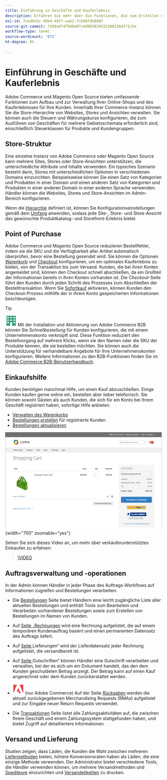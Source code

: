```yaml
---
title: Einführung in Geschäfte und Kauferlebnis
description: Erfahren Sie mehr über die Funktionen, die zum Erstellen und Verwalten Ihrer Online-Stores verwendet werden, und das Kauferlebnis für Ihre Kunden.
exl-id: 7ced9cbc-49b4-48f7-aae2-fcb48fdb888f
source-git-commit: 7288a4f47940e07c4d083826532308228d271c5e
workflow-type: tm+mt
source-wordcount: '671'
ht-degree: 0%

---
```


# Einführung in Geschäfte und Kauferlebnis

Adobe Commerce und Magento Open Source bieten umfassende Funktionen zum Aufbau und zur Verwaltung Ihrer Online-Shops und des Kauferlebnisses für Ihre Kunden. Innerhalb Ihrer Commerce-Instanz können Sie die Store-Hierarchie von Websites, Stores und Ansichten verwalten. Sie können auch die Steuern und Währungskurse konfigurieren, die zum Ausführen von Geschäften für mehrere Gebietsschemata erforderlich sind, einschließlich Steuerklassen für Produkte und Kundengruppen.

## Store-Struktur

Eine einzelne Instanz von Adobe Commerce oder Magento Open Source kann mehrere Sites, Stores oder Store-Ansichten unterstützen, die unterschiedliche Attribute und Inhalte verwenden. Ein typisches Szenario besteht darin, Stores mit unterschiedlichen Optionen in verschiedenen Domains einzurichten. Beispielsweise können Sie einen Satz von Kategorien und Produkten in einer Domain und einen anderen Satz von Kategorien und Produkten in einer anderen Domain in einer anderen Sprache verwenden. Händler können die Websites, Stores und Store-Ansichten im Admin-Bereich konfigurieren.

Wenn die [Hierarchie](stores.md) definiert ist, können Sie Konfigurationseinstellungen gemäß dem [Umfang](../getting-started/websites-stores-views.md#scope-settings) anwenden, sodass jede Site-, Store- und Store-Ansicht das gewünschte Produktkatalog- und Storefront-Erlebnis bietet.

## Point of Purchase

Adobe Commerce und Magento Open Source reduzieren Bestellfehler, indem sie die SKU und die Verfügbarkeit aller Artikel automatisch überprüfen, bevor eine Bestellung gesendet wird. Sie können die Optionen [Warenkorb](cart.md) und [Checkout](checkout-process.md) konfigurieren, um ein optimales Kauferlebnis zu bieten, von der Transaktion bis zum Versand. Kunden, die bei ihren Konten angemeldet sind, können den Checkout schnell abschließen, da ein Großteil der Informationen bereits in ihren Konten vorhanden ist. Die _Checkout_-Seite führt den Kunden durch jeden Schritt des Prozesses zum Abschließen der Bestelltransaktion. Wenn Sie [Sofortkauf](checkout-instant-purchase.md) aktivieren, können Kunden den Checkout-Prozess mithilfe der in ihrem Konto gespeicherten Informationen beschleunigen.

>[!TIP]
>
>![Adobe Commerce B2B](../assets/b2b.svg) Mit der Installation und Aktivierung von Adobe Commerce B2B können Sie _Schnellbestellung_ für Kunden konfigurieren, die mit einem Unternehmenskonto verknüpft sind. Diese Funktion reduziert den Bestellvorgang auf mehrere Klicks, wenn sie den Namen oder die SKU der Produkte kennen, die sie bestellen möchten. Sie können auch die Unterstützung für verhandelbare Angebote für Ihre Unternehmenskonten konfigurieren. Weitere Informationen zu den B2B-Funktionen finden Sie im [Adobe Commerce B2B-Benutzerhandbuch](https://experienceleague.adobe.com/docs/commerce-admin/b2b/introduction.html?lang=de).

## Einkaufshilfe

Kunden benötigen manchmal Hilfe, um einen Kauf abzuschließen. Einige Kunden kaufen gerne online ein, bestellen aber lieber telefonisch. Sie können sowohl Gästen als auch Kunden, die sich für ein Konto bei Ihrem Geschäft registriert haben, sofortige Hilfe anbieten.

- [Verwalten des Warenkorbs](shopping-assisted-cart-manage.md)
- [Bestellungen erstellen](customer-account-create-order.md) für registrierte Kunden
- [Bestellungen aktualisieren](order-update.md)

![Warenkorb](./assets/storefront-cart-price-group-discount.png){width="700" zoomable="yes"}

Sehen Sie sich dieses Video an, um mehr über verkäuferunterstütztes Einkaufen zu erfahren:

>[!VIDEO](https://video.tv.adobe.com/v/343662/?quality=12&learn=on)

## Auftragsverwaltung und -operationen

In der Admin können Händler in jeder Phase des Auftrags-Workflows auf Informationen zugreifen und Bestellungen verarbeiten:

- Die [Bestellungen](orders.md) Seite bietet Händlern eine leicht zugängliche Liste aller aktuellen Bestellungen und enthält Tools zum Bearbeiten und Verarbeiten vorhandener Bestellungen sowie zum Erstellen von Bestellungen im Namen von Kunden.

- Auf [ Seite „Rechnungen](invoices.md) wird eine Rechnung aufgelistet, die auf einem temporären Kundenauftrag basiert und einen permanenten Datensatz des Auftrags liefert.

- Auf [ Seite ](shipments.md)Lieferungen“ wird der Lieferdatensatz jeder Rechnung aufgelistet, die versandbereit ist.

- Auf [ Seite ](credit-memos.md)Gutschriften“ können Händler eine Gutschrift verarbeiten und verwalten, bei der es sich um ein Dokument handelt, das den dem Kunden geschuldeten Betrag anzeigt. Der Betrag kann auf einen Kauf angerechnet oder dem Kunden zurückerstattet werden.

- ![Adobe Commerce](../assets/adobe-logo.svg) (nur Adobe Commerce) Auf der Seite [Rückgaben](returns.md) werden die aktuell zurückgegebenen Merchandising Requests (RMAs) aufgelistet und zur Eingabe neuer Return Requests verwendet.

- Die [Transaktionen](transactions.md) Seite listet alle Zahlungsaktivitäten auf, die zwischen Ihrem Geschäft und einem Zahlungssystem stattgefunden haben, und bietet Zugriff auf detailliertere Informationen.

## Versand und Lieferung

Studien zeigen, dass Läden, die Kunden die Wahl zwischen mehreren [Liefermethoden](delivery.md) bieten, höhere Konversionsraten haben als Läden, die eine einzige Methode verwenden. Der Administrator bietet verschiedene Tools, die Händler verwenden können, um mehrere Versandmethoden und [Spediteure](carriers.md) einzurichten und [Versandetiketten](shipping-labels.md) zu drucken.
